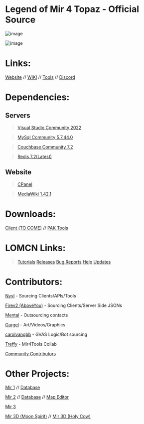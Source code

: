 # Legend of Mir 4 Topaz - Official Source

![image](https://github.com/JevLOMCN/mir4-launcher/assets/68875342/42eb3453-f414-4b89-a62e-7ce1ea459796)

![image](https://github.com/JevLOMCN/mir4-launcher/assets/68875342/cdb640b2-f390-461a-9ba4-eca75baf9f30)

# Links:

[Website](https://thelegendofmir.uk) // [WIKI](https://www.lomcn.net/wiki/index.php/MIR4) // [Tools](https://thelegendofmir.uk/tools) // [Discord](https://discord.gg/KCnHvwJJWN)

# Dependencies:

 ## Servers
> [Visual Studio Community 2022](https://visualstudio.microsoft.com/vs/community/)

> [MySql Community 5.7.44.0](https://dev.mysql.com/downloads/file/?id=523570)

> [Couchbase Community 7.2](https://packages.couchbase.com/releases/7.2.0/couchbase-server-enterprise_7.2.0-windows_amd64.msi)

> [Redis 7.2(Latest)](https://github.com/redis/redis/archive/7.2.4.tar.gz)

 ## Website
> [CPanel](https://cpanel.net/)

> [MediaWiki 1.42.1](https://www.mediawiki.org/wiki/MediaWiki_1.42)

# Downloads:
[Client (TO COME)]() // [PAK Tools](https://mirfiles.co.uk/resources/mir2/users/Jev/Mir%204/PakTools/PAK%20Tools.rar)

# LOMCN Links:

> [Tutorials](https://www.lomcn.net/forum/forums/topaz-mir-4-tutorials.847/)
> [Releases](https://www.lomcn.net/forum/forums/topaz-mir-4-releases.848/)
> [Bug Reports](https://www.lomcn.net/forum/forums/topaz-mir-4-bug-reports.849/)
> [Help](https://www.lomcn.net/forum/forums/topaz-mir-4-help.850/)
> [Updates](https://www.lomcn.net/forum/forums/topaz-mir-4-updates.851/)

# Contributors:
[Nyyl](https://www.lomcn.net/forum/members/nyylxd.42262/) - Sourcing Clients/APIs/Tools

[Firev2 (AboveYou)](https://www.lomcn.net/forum/members/aboveyou.45200/) - Sourcing Clients/Server Side JSONs

[Mental](https://www.lomcn.net/forum/members/mental.3870/) - Outsourcing contacts

[Gurgel](https://www.lomcn.net/forum/members/gurgell.45127/) - Art/Videos/Graphics

[carolyangbb](https://www.lomcn.net/forum/members/yangboy.45108/) - GVAS Logic/Bot sourcing

[Treffy](https://www.mir4tools.com/) - Mir4Tools Collab

[Community Contributors](https://github.com/JevLOMCN/mir4-launcher/graphs/contributors)

# Other Projects:

[Mir 1](https://github.com/JevLOMCN/mir1/) // [Database](https://github.com/Suprcode/Carbon.Database)

[Mir 2](https://github.com/Suprcode/Crystal) // [Database](https://github.com/Suprcode/Crystal.Database) // [Map Editor](https://github.com/Suprcode/Crystal.MapEditor)

[Mir 3](https://github.com/Suprcode/Zircon)

[Mir 3D (Moon Spirit)](https://github.com/mir-ethernity/mir-eternal) // [Mir 3D (Holy Cow)](https://github.com/damianday/Conquer)
